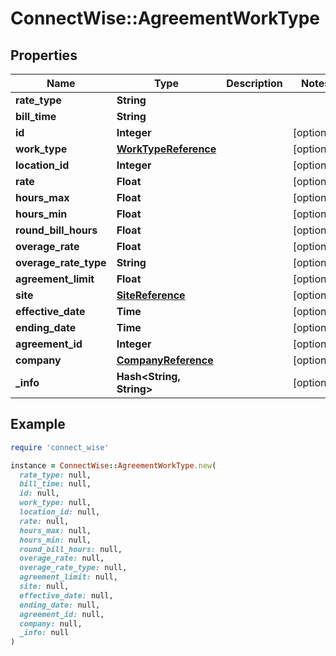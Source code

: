# ConnectWise::AgreementWorkType

## Properties

| Name | Type | Description | Notes |
| ---- | ---- | ----------- | ----- |
| **rate_type** | **String** |  |  |
| **bill_time** | **String** |  |  |
| **id** | **Integer** |  | [optional] |
| **work_type** | [**WorkTypeReference**](WorkTypeReference.md) |  | [optional] |
| **location_id** | **Integer** |  | [optional] |
| **rate** | **Float** |  | [optional] |
| **hours_max** | **Float** |  | [optional] |
| **hours_min** | **Float** |  | [optional] |
| **round_bill_hours** | **Float** |  | [optional] |
| **overage_rate** | **Float** |  | [optional] |
| **overage_rate_type** | **String** |  | [optional] |
| **agreement_limit** | **Float** |  | [optional] |
| **site** | [**SiteReference**](SiteReference.md) |  | [optional] |
| **effective_date** | **Time** |  | [optional] |
| **ending_date** | **Time** |  | [optional] |
| **agreement_id** | **Integer** |  | [optional] |
| **company** | [**CompanyReference**](CompanyReference.md) |  | [optional] |
| **_info** | **Hash&lt;String, String&gt;** |  | [optional] |

## Example

```ruby
require 'connect_wise'

instance = ConnectWise::AgreementWorkType.new(
  rate_type: null,
  bill_time: null,
  id: null,
  work_type: null,
  location_id: null,
  rate: null,
  hours_max: null,
  hours_min: null,
  round_bill_hours: null,
  overage_rate: null,
  overage_rate_type: null,
  agreement_limit: null,
  site: null,
  effective_date: null,
  ending_date: null,
  agreement_id: null,
  company: null,
  _info: null
)
```

